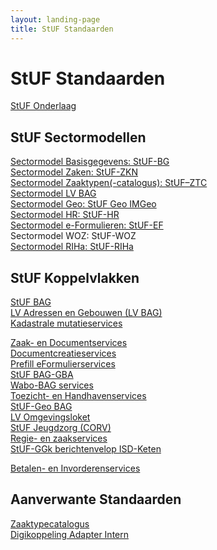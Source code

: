 ```yaml
---
layout: landing-page
title: StUF Standaarden
---
```

# StUF Standaarden
[StUF Onderlaag](https://vng-realisatie.github.io/StUF-onderlaag/)
## StUF Sectormodellen
[Sectormodel Basisgegevens: StUF-BG](https://vng-realisatie.github.io/StUF-BG/)<br/>
[Sectormodel Zaken: StUF-ZKN](https://vng-realisatie.github.io/StUF-ZKN/)<br/>
[Sectormodel Zaaktypen(-catalogus): StUF–ZTC](https://vng-realisatie.github.io/StUF-ZTC/)<br/>
[Sectormodel LV BAG](https://www.kadaster.nl/-/bag-koppelvlak)<br/>
[Sectormodel Geo: StUF Geo IMGeo](https://www.geonovum.nl/geo-standaarden/bgt-imgeo#standaarden)<br/>
[Sectormodel HR: StUF-HR](https://www.kvk.nl/producten-bestellen/kvk-dataservice-aansluiten-overheid/)<br/>
[Sectormodel e-Formulieren: StUF-EF](https://vng-realisatie.github.io/StUF-EF/)<br/>
Sectormodel WOZ: StUF-WOZ<br/><!--       Alle documenten m.b.t. deze standaard staan bij ons op GEMMA Online en moeten overgebracht worden naar de eigen website van de Waarderingskamer.-->
[Sectormodel RIHa: StUF-RIHa](https://samenwerken.pleio.nl/groups/view/8b832827-e91b-476c-bb4f-c228b8e5e934/standaardisatie-toezicht-handhaving-milieu/wiki/view/2b38214e-cfc7-42ff-9d5d-eaf069671c42/riha-referentieinformatiemodel-handhaving)
## StUF Koppelvlakken
<!--[RSGB Bevragingen]()<br/>       Bij de standaard Prefill eFormulieren staat dat deze standaard er een aanvulling op is. Ik vind op GEMMA Online echter niets over deze standaard.-->
[StUF BAG](https://vng-realisatie.github.io/StUF-BAG/)<br/>
[LV Adressen en Gebouwen (LV BAG)](https://www.kadaster.nl/-/bag-koppelvlak)<br/>
[Kadastrale mutatieservices](https://vng-realisatie.github.io/Kadastrale-mutatieservices/)<br/>
<!--[LV Wet Kenbaarheid Publiekrechtelijke Beperkingen]()<br/>      Over deze standaard vind ik niets meer op de site van de Kadaster.-->
[Zaak- en Documentservices](https://vng-realisatie.github.io/Zaak-en-Documentservices/)<br/>
[Documentcreatieservices](https://vng-realisatie.github.io/Documentcreatieservices/)<br/>
[Prefill eFormulierservices](https://vng-realisatie.github.io/Prefill-eFormulierenservices/)<br/>
[StUF BAG-GBA](https://vng-realisatie.github.io/StUF-BAG-GBA/)<br/>
[Wabo-BAG services](https://vng-realisatie.github.io/Wabo-BAG-Services/)<br/>
[Toezicht- en Handhavenservices](https://vng-realisatie.github.io/Toezicht-en-Handhavenservices/)<br/>
[StUF-Geo BAG](https://www.geonovum.nl/geo-standaarden/bgt-imgeo#standaarden)<br/>
[LV Omgevingsloket](https://www.infomil.nl/onderwerpen/integrale/omgevingsloket/overheden/aansluiten-webservices-omgevingsloket/achtergrondinformatie-stuf-lvo/)<br/>
[StUF Jeugdzorg (CORV)](https://vng-realisatie.github.io/StUF-Jeugdzorg/)<br/>
[Regie- en zaakservices](https://vng-realisatie.github.io/Regie-en-zaakservices/)<br/>
[StUF-GGk berichtenvelop ISD-Keten](https://vng-realisatie.github.io/StUF-koppelvlak-iWmo-iJw/)<br/>
<!--[Participatieladder]()    De gerelateerde pagina op GEMMA Online bevat eigenlijk helemaal geen informatie. Men kan er niets mee. Wat mij betreft weglaten.<br/>
[Kinderopvang]()    De gerelateerde pagina op GEMMA Online bevat eigenlijk helemaal geen informatie. Men kan er niets mee. Wat mij betreft weglaten.-->
[Betalen- en Invorderenservices](https://vng-realisatie.github.io/Betalen-en-Invorderenservices/)
## Aanverwante Standaarden
[Zaaktypecatalogus](https://vng-realisatie.github.io/Zaaktypecatalogus/)<br/>
[Digikoppeling Adapter Intern](https://vng-realisatie.github.io/Digikoppeling-Adapter-Intern)
